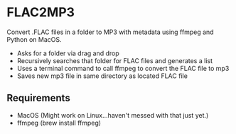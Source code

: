 # FLAC2MP3

Convert .FLAC files in a folder to MP3 with metadata using ffmpeg and Python 
on MacOS.  

* Asks for a folder via drag and drop
* Recursively searches that folder for FLAC files and generates a list
* Uses a terminal command to call ffmpeg to convert the FLAC file to mp3
* Saves new mp3 file in same directory as located FLAC file

## Requirements

* MacOS (Might work on Linux...haven't messed with that just yet.)
* ffmpeg (brew install ffmpeg)
